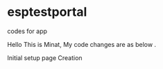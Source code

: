 # esptestportal
codes for app

Hello This is Minat, My code changes are as below .

Initial setup
page Creation
